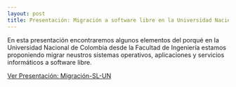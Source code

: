 ```yaml
---
layout: post
title: Presentación: Migración a software libre en la Universidad Nacional de Colombia
---
```


En esta presentación encontraremos algunos elementos del porqué en la Universidad Nacional de Colombia desde la Facultad de Ingeniería estamos proponiendo migrar neustros sistemas operativos, aplicaciones y servicios informáticos a software libre.

 [Ver Presentación: Migración-SL-UN](https://mleonardomp.github.io/msl.reveal) 
